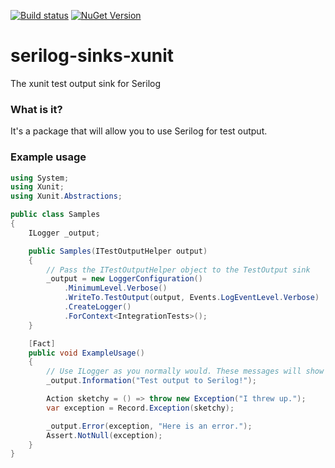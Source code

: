 [![Build status](https://ci.appveyor.com/api/projects/status/fr73mublbmtku2ke?svg=true)](https://ci.appveyor.com/project/trbenning/serilog-sinks-xunit)
[![NuGet Version](http://img.shields.io/nuget/v/Serilog.Sinks.XUnit.svg?style=flat)](https://www.nuget.org/packages/Serilog.Sinks.XUnit/)

# serilog-sinks-xunit
The xunit test output sink for Serilog

### What is it?
It's a package that will allow you to use Serilog for test output.

### Example usage
```csharp
using System;
using Xunit;
using Xunit.Abstractions;

public class Samples
{
    ILogger _output;

    public Samples(ITestOutputHelper output)
    {
        // Pass the ITestOutputHelper object to the TestOutput sink
        _output = new LoggerConfiguration()
            .MinimumLevel.Verbose()
            .WriteTo.TestOutput(output, Events.LogEventLevel.Verbose)
            .CreateLogger()
            .ForContext<IntegrationTests>();
    }

    [Fact]
    public void ExampleUsage()
    {
        // Use ILogger as you normally would. These messages will show up in the test output
        _output.Information("Test output to Serilog!");

        Action sketchy = () => throw new Exception("I threw up.");
        var exception = Record.Exception(sketchy);

        _output.Error(exception, "Here is an error.");
        Assert.NotNull(exception);
    }
}
```

